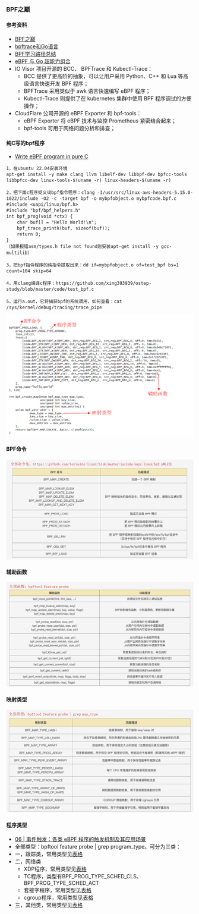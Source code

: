 ### BPF之巅

#### 参考资料
* [BPF之巅](https://book.douban.com/subject/35273652/)
* [bpftrace和Go语言](https://tonybai.com/2020/12/25/bpf-and-go-modern-forms-of-introspection-in-linux/)
* [BPF学习路径总结](https://www.ebpf.top/post/ebpf_learn_path/)
* [eBPF 与 Go 超能力组合](https://www.ebpf.top/post/ebpf_and_go/)
* IO Visor 项目开源的 BCC、 BPFTrace 和 Kubectl-Trace： 
  * BCC 提供了更高阶的抽象，可以让用户采用 Python、C++ 和 Lua 等高级语言快速开发 BPF 程序；
  * BPFTrace 采用类似于 awk 语言快速编写 eBPF 程序；
  * Kubectl-Trace 则提供了在 kubernetes 集群中使用 BPF 程序调试的方便操作；
* CloudFlare 公司开源的 eBPF Exporter 和 bpf-tools：
  * eBPF Exporter 将 eBPF 技术与监控 Prometheus 紧密结合起来；
  * bpf-tools 可用于网络问题分析和排查；
  
#### 纯C写的bpf程序
* [Write eBPF program in pure C](http://terenceli.github.io/%E6%8A%80%E6%9C%AF/2020/01/18/ebpf-in-c)

```
1，在ubuntu 22.04安装环境
apt-get install -y make clang llvm libelf-dev libbpf-dev bpfcc-tools libbpfcc-dev linux-tools-$(uname -r) linux-headers-$(uname -r)

2，把下面c程序贬义词bpf指令程序：clang -I/usr/src/linux-aws-headers-5.15.0-1022/include -O2 -c -target bpf -o mybpfobject.o mybpfcode.bpf.c
#include <uapi/linux/bpf.h>
#include "bpf/bpf_helpers.h"
int bpf_prog(void *ctx) {
    char buf[] = "Hello World!\n";
    bpf_trace_printk(buf, sizeof(buf));
    return 0;
}
（如果报错asm/types.h file not found则安装apt-get install -y gcc-multilib）

3，把bpf指令程序的纯指令提取出来：dd if=mybpfobject.o of=test_bpf bs=1 count=104 skip=64

4，用clang编译c程序：https://github.com/xing393939/ostep-study/blob/master/code/test_bpf.c

5，运行a.out，它将捕获bpf的系统调用，如何查看：cat /sys/kernel/debug/tracing/trace_pipe
```

![img](../images/bpf/bpf_syscall.png)

#### BPF命令

![img](../images/bpf/bpf_command.jpg)

#### 辅助函数

![img](../images/bpf/bpf_helpers.jpg)

#### 映射类型

![img](../images/bpf/bpf_map_type.jpg)

#### 程序类型
* [06 | 事件触发：各类 eBPF 程序的触发机制及其应用场景](https://www.zadmei.com/sjcfglec.html)
* 全部类型：bpftool feature probe | grep program_type。可分为三类：
* 一，跟踪类，常用类型见[表格](../images/bpf/prog_type1.jpg)
* 二，网络类
  * XDP程序，常用类型见[表格](../images/bpf/prog_type2_xdp.jpg)
  * TC程序，类型有BPF_PROG_TYPE_SCHED_CLS、BPF_PROG_TYPE_SCHED_ACT
  * 套接字程序，常用类型见[表格](../images/bpf/prog_type2_socket.jpg)
  * cgroup程序，常用类型见[表格](../images/bpf/prog_type2_cgroup.jpg)
* 三，其他类，常用类型见[表格](../images/bpf/prog_type3.jpg)
